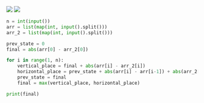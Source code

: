 ![](https://backend.seek.onlinedegree.iitm.ac.in/21t3_cs2002/assets/img/domi.png)
![](https://backend.seek.onlinedegree.iitm.ac.in/21t3_cs2002/assets/img/dom.png)
```python
n = int(input())
arr = list(map(int, input().split()))
arr_2 = list(map(int, input().split()))

prev_state = 0
final = abs(arr[0] - arr_2[0])

for i in range(1, n):
    vertical_place = final + abs(arr[i] - arr_2[i])
    horizontal_place = prev_state + abs(arr[i] - arr[i-1]) + abs(arr_2[i] - arr_2[i-1])
    prev_state = final
    final = max(vertical_place, horizontal_place)

print(final)
```
